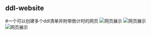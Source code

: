 ## ddl-website
#一个可以创建多个ddl清单并附带倒计时的网页
![网页展示](https://github.com/Mr-data20/ddl-website/blob/main/picture1.png)
![网页展示](https://github.com/Mr-data20/ddl-website/blob/main/picture2.png)
![网页展示](https://github.com/Mr-data20/ddl-website/blob/main/picture3.png)
